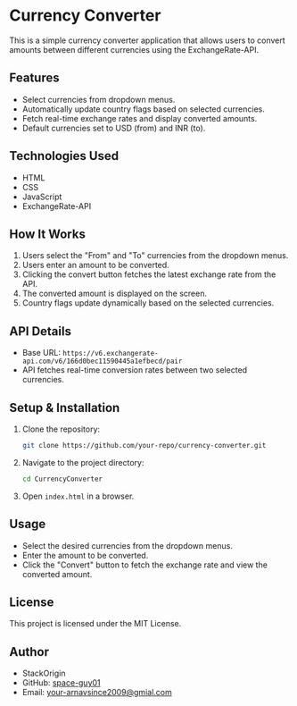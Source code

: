 # Currency Converter

This is a simple currency converter application that allows users to convert amounts between different currencies using the ExchangeRate-API.

## Features

- Select currencies from dropdown menus.
- Automatically update country flags based on selected currencies.
- Fetch real-time exchange rates and display converted amounts.
- Default currencies set to USD (from) and INR (to).

## Technologies Used

- HTML
- CSS
- JavaScript
- ExchangeRate-API

## How It Works

1. Users select the "From" and "To" currencies from the dropdown menus.
2. Users enter an amount to be converted.
3. Clicking the convert button fetches the latest exchange rate from the API.
4. The converted amount is displayed on the screen.
5. Country flags update dynamically based on the selected currencies.

## API Details

- Base URL: `https://v6.exchangerate-api.com/v6/166d0bec11590445a1efbecd/pair`
- API fetches real-time conversion rates between two selected currencies.

## Setup & Installation

1. Clone the repository:
   ```sh
   git clone https://github.com/your-repo/currency-converter.git
   ```
2. Navigate to the project directory:
   ```sh
   cd CurrencyConverter
   ```
3. Open `index.html` in a browser.

## Usage

- Select the desired currencies from the dropdown menus.
- Enter the amount to be converted.
- Click the "Convert" button to fetch the exchange rate and view the converted amount.

## License

This project is licensed under the MIT License.

## Author

- StackOrigin
- GitHub: [space-guy01](https://github.com/space-guy01)
- Email: your-arnavsince2009@gmial.com
